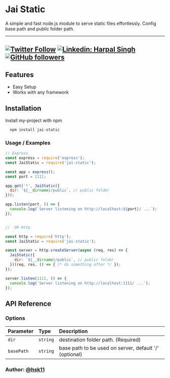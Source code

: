 # Jai Static
A simple and fast node.js module to serve static files effortlessly. Config base path and public folder path.

---
[![Twitter Follow](https://img.shields.io/twitter/follow/Harpalsingh_11?label=Follow)](https://twitter.com/intent/follow?screen_name=Harpalsingh_11)
[![Linkedin: Harpal Singh](https://img.shields.io/badge/-harpalsingh11-blue?style=flat-square&logo=Linkedin&logoColor=white&link=https://www.linkedin.com/in/harpalsingh11)](https://www.linkedin.com/in/harpalsingh11/)
[![GitHub followers](https://img.shields.io/github/followers/hsk11?label=Follow&style=social)](https://github.com/hsk11)
---


## Features

- Easy Setup
- Works with any framework





## Installation

Install my-project with npm

```bash
  npm install jai-static
```

### Usage / Examples

```javascript
// Express
const express = require('express');
const JaiStatic = require('jai-static');

const app = express();
const port = 1111;

app.get('*', JaiStatic({
  dir: `${__dirname}/public`, // public folder
}));

app.listen(port, () => {
  console.log(`Server listening on http://localhost:${port}/ ...`);
});


//  OR Http

const http = require('http');
const JaiStatic = require('jai-static');

const server = http.createServer(async (req, res) => {
  JaiStatic({
    dir: `${__dirname}/public`, // public folder
  })(req, res, () => { /* do something after */ });
});

server.listen(1111, () => {
  console.log('Server listening on http://localhost:1111/ ...');
});

```

## API Reference

### Options


| Parameter | Type     | Description                |
| :-------- | :------- | :------------------------- |
| `dir` | `string` |  destination folder path. (Required)|
| `basePath` | `string` | base path to be used on server, default '/' (optional)|


### Author: [@hsk11](https://github.com/hsk11)
